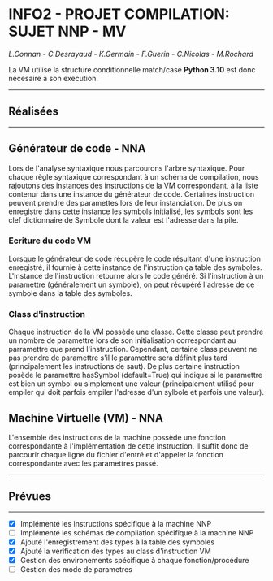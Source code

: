 # INFO2 - PROJET COMPILATION: SUJET NNP - MV

*L.Connan - C.Desrayaud - K.Germain - F.Guerin - C.Nicolas - M.Rochard*

La VM utilise la structure conditionnelle match/case **Python 3.10** est donc nécesaire à son execution.

---

## Réalisées

---

## Générateur de code - NNA

Lors de l'analyse syntaxique nous parcourons l'arbre syntaxique. Pour chaque règle syntaxique correspondant à un schéma de compilation, nous rajoutons des instances des instructions de la VM correspondant, à la liste contenur dans une instance du générateur de code. Certaines instruction peuvent prendre des paramettes lors de leur instanciation. De plus on enregistre dans cette instance les symbols initialisé, les symbols sont les clef dictionnaire de Symbole dont la valeur est l'adresse dans la pile.

### Ecriture du code VM

Lorsque le générateur de code récupère le code résultant d'une instruction enregistré, il fournie à cette instance de l'instruction ça table des symboles. L'instance de l'instruction retourne alors le code généré. Si l'instruction à un paramettre (généralement un symbole), on peut récupéré l'adresse de ce symbole dans la table des symboles.

### Class d'instruction

Chaque instruction de la VM possède une classe. Cette classe peut prendre un nombre de paramettre lors de son initialisation correspondant au parramettre que prend l'instruction. Cependant, certaine class peuvent ne pas prendre de paramettre s'il le paramettre sera définit plus tard (principalement les instructions de saut). De plus certaine instruction posède le paramettre hasSymbol (default=True) qui indique si le paramettre est bien un symbol ou simplement une valeur (principalement utilisé pour empiler qui doit parfois empiler l'adresse d'un sylbole et parfois une valeur).

## Machine Virtuelle (VM) - NNA

L'ensemble des instructions de la machine possède une fonction correspondante à l'implémentation de cette instruction. Il suffit donc de parcourir chaque ligne du fichier d'entré et d'appeler la fonction correspondante avec les paramettres passé.

---

## Prévues

---

- [X] Implémenté les instructions spécifique à la machine NNP
- [ ] Implémenté les schémas de compliation spécifique à la machine NNP
- [X] Ajouté l'enregistrement des types à la table des symboles
- [X] Ajouté la vérification des types au class d'instruction VM
- [X] Gestion des environements spécifique à chaque fonction/procédure
- [ ] Gestion des mode de parametres 
